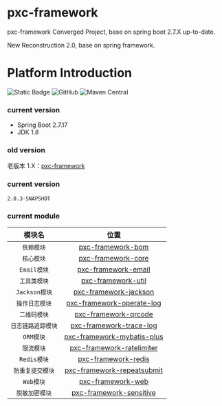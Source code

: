 # pxc-framework

pxc-framework Converged Project, base on spring boot 2.7.X up-to-date.

New Reconstruction 2.0, base on spring framework.

# Platform Introduction

![Static Badge](https://img.shields.io/badge/1.8%2B-red?logo=oracle&logoColor=%23F80000&label=JDK&link=https%3A%2F%2Fwww.oracle.com%2Fjava%2Ftechnologies%2Fdownloads%2F%23java8)
![GitHub](https://img.shields.io/github/license/panxiaochao/pxc-framework?color=%230094F5)
![Maven Central](https://img.shields.io/maven-central/v/io.github.panxiaochao/pxc-framework-core?color=%2300B388)

### current version

- Spring Boot 2.7.17
- JDK 1.8

### old version

老版本 1.X：[pxc-framework](https://github.com/panxiaochao/pxc-framework)

### current version

`2.0.3-SNAPSHOT`

### current module

|     模块名     |                            位置                            |
|:-----------:|:--------------------------------------------------------:|
|   `依赖模块`    |          [pxc-framework-bom](pxc-framework-bom)          |
|   `核心模块`    |         [pxc-framework-core](pxc-framework-core)         |
|  `Email模块`  |        [pxc-framework-email](pxc-framework-email)        |
|   `工具类模块`   |         [pxc-framework-util](pxc-framework-util)         |
| `Jackson模块` |      [pxc-framework-jackson](pxc-framework-jackson)      |
|  `操作日志模块`   |  [pxc-framework-operate-log](pxc-framework-operate-log)  |
|   `二维码模块`   |       [pxc-framework-qrcode](pxc-framework-qrcode)       |
| `日志链路追踪模块`  |    [pxc-framework-trace-log](pxc-framework-trace-log)    |
|   `ORM模块`   | [pxc-framework-mybatis-plus](pxc-framework-mybatis-plus) |
|   `限流模块`    |  [pxc-framework-ratelimiter](pxc-framework-ratelimiter)  |
|  `Redis模块`  |        [pxc-framework-redis](pxc-framework-redis)        |
|  `防重复提交模块`  | [pxc-framework-repeatsubmit](pxc-framework-repeatsubmit) |
|   `Web模块`   |          [pxc-framework-web](pxc-framework-web)          |
|  `脱敏加密模块`   |    [pxc-framework-sensitive](pxc-framework-sensitive)    |

